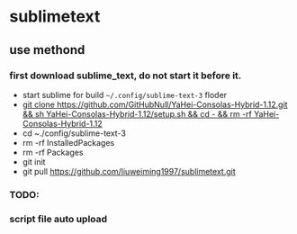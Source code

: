 # sublimetext

## use methond

### first download sublime_text, do not start it before it.

* start sublime for build `~/.config/sublime-text-3` floder
* [git clone https://github.com/GitHubNull/YaHei-Consolas-Hybrid-1.12.git && sh YaHei-Consolas-Hybrid-1.12/setup.sh && cd - && rm -rf YaHei-Consolas-Hybrid-1.12](https://github.com/GitHubNull/YaHei-Consolas-Hybrid-1.12)
* cd ~./config/sublime-text-3
* rm -rf InstalledPackages
* rm -rf Packages
* git init
* git pull https://github.com/liuweiming1997/sublimetext.git


### TODO:
### script file auto upload
